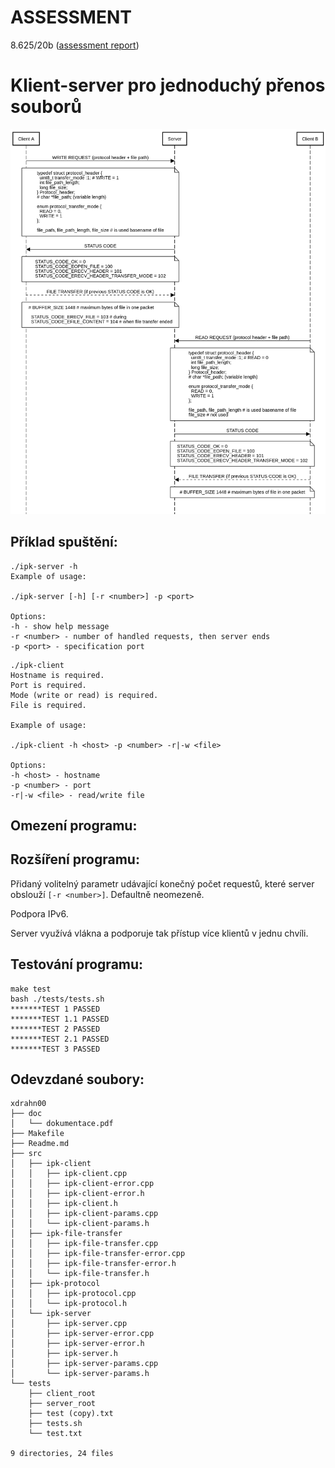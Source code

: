 ASSESSMENT
=========
8.625/20b ([assessment report](https://github.com/ldrahnik/ipk_1_project_2/issues/1))

Klient-server pro jednoduchý přenos souborů
============

![Sekvenční diagram](./doc/sequence_diagram.png)

## Příklad spuštění:

```
./ipk-server -h
Example of usage:

./ipk-server [-h] [-r <number>] -p <port> 

Options:
-h - show help message
-r <number> - number of handled requests, then server ends
-p <port> - specification port
```

```
./ipk-client
Hostname is required.
Port is required.
Mode (write or read) is required.
File is required.

Example of usage:

./ipk-client -h <host> -p <number> -r|-w <file>

Options:
-h <host> - hostname
-p <number> - port
-r|-w <file> - read/write file
```

## Omezení programu:

## Rozšíření programu:

Přidaný volitelný parametr udávající konečný počet requestů, které server obslouží `[-r <number>]`. Defaultně neomezeně.

Podpora IPv6.

Server využívá vlákna a podporuje tak přístup více klientů v jednu chvíli.

## Testování programu:

```
make test
bash ./tests/tests.sh
*******TEST 1 PASSED
*******TEST 1.1 PASSED
*******TEST 2 PASSED
*******TEST 2.1 PASSED
*******TEST 3 PASSED
```

## Odevzdané soubory:

```
xdrahn00
├── doc
│   └── dokumentace.pdf
├── Makefile
├── Readme.md
├── src
│   ├── ipk-client
│   │   ├── ipk-client.cpp
│   │   ├── ipk-client-error.cpp
│   │   ├── ipk-client-error.h
│   │   ├── ipk-client.h
│   │   ├── ipk-client-params.cpp
│   │   └── ipk-client-params.h
│   ├── ipk-file-transfer
│   │   ├── ipk-file-transfer.cpp
│   │   ├── ipk-file-transfer-error.cpp
│   │   ├── ipk-file-transfer-error.h
│   │   └── ipk-file-transfer.h
│   ├── ipk-protocol
│   │   ├── ipk-protocol.cpp
│   │   └── ipk-protocol.h
│   └── ipk-server
│       ├── ipk-server.cpp
│       ├── ipk-server-error.cpp
│       ├── ipk-server-error.h
│       ├── ipk-server.h
│       ├── ipk-server-params.cpp
│       └── ipk-server-params.h
└── tests
    ├── client_root
    ├── server_root
    ├── test (copy).txt
    ├── tests.sh
    └── test.txt

9 directories, 24 files
```
